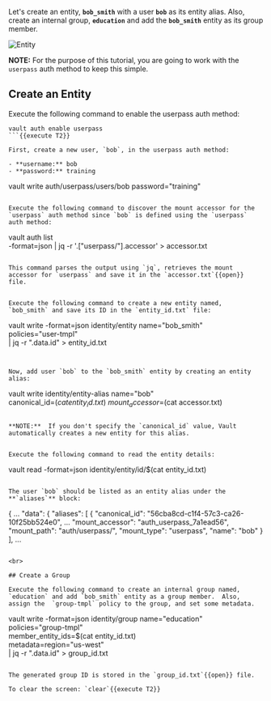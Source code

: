 Let's create an entity, **`bob_smith`** with a user **`bob`** as its entity alias. Also, create an internal group, **`education`** and add the **`bob_smith`** entity as its group member.

<img src="https://education-yh.s3-us-west-2.amazonaws.com/vault-acl-templating.png" alt="Entity"/>

**NOTE:** For the purpose of this tutorial, you are going to work with the `userpass` auth method to keep this simple.  

## Create an Entity

Execute the following command to enable the userpass auth method:

```
vault auth enable userpass
```{{execute T2}}

First, create a new user, `bob`, in the userpass auth method:

- **username:** bob
- **password:** training

```
vault write auth/userpass/users/bob password="training"
```{{execute T2}}

Execute the following command to discover the mount accessor for the `userpass` auth method since `bob` is defined using the `userpass` auth method:

```
vault auth list \
    -format=json | jq -r '.["userpass/"].accessor' > accessor.txt
```{{execute T2}}

This command parses the output using `jq`, retrieves the mount accessor for `userpass` and save it in the `accessor.txt`{{open}} file.


Execute the following command to create a new entity named, `bob_smith` and save its ID in the `entity_id.txt` file:

```
vault write -format=json identity/entity name="bob_smith" \
     policies="user-tmpl" \
     | jq -r ".data.id" > entity_id.txt
```{{execute T2}}


Now, add user `bob` to the `bob_smith` entity by creating an entity alias:

```
vault write identity/entity-alias name="bob" \
     canonical_id=$(cat entity_id.txt) \
     mount_accessor=$(cat accessor.txt)
```{{execute T2}}

**NOTE:**  If you don't specify the `canonical_id` value, Vault automatically creates a new entity for this alias.  


Execute the following command to read the entity details:

```
vault read -format=json identity/entity/id/$(cat entity_id.txt)
```{{execute T2}}

The user `bob` should be listed as an entity alias under the **`aliases`** block:

```
{
  ...
  "data": {
    "aliases": [
      {
        "canonical_id": "56cba8cd-c1f4-57c3-ca26-10f25bb524e0",
        ...
        "mount_accessor": "auth_userpass_7a1ead56",
        "mount_path": "auth/userpass/",
        "mount_type": "userpass",
        "name": "bob"
      }
    ],
    ...
```

<br>

## Create a Group

Execute the following command to create an internal group named, `education` and add `bob_smith` entity as a group member.  Also, assign the  `group-tmpl` policy to the group, and set some metadata.

```
vault write -format=json identity/group name="education" \
      policies="group-tmpl" \
      member_entity_ids=$(cat entity_id.txt) \
      metadata=region="us-west" \
      | jq -r ".data.id" > group_id.txt
```{{execute T2}}

The generated group ID is stored in the `group_id.txt`{{open}} file.

To clear the screen: `clear`{{execute T2}}
